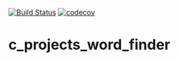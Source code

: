 [![Build Status](https://travis-ci.com/lowsukuku/c_projects_word_finder.svg?branch=development)](https://travis-ci.com/lowsukuku/c_projects_word_finder)
[![codecov](https://codecov.io/gh/lowsukuku/c_projects_word_finder/branch/development/graph/badge.svg)](https://codecov.io/gh/lowsukuku/c_projects_word_finderC)
# c_projects_word_finder
